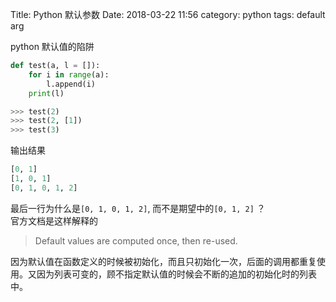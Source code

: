 Title: Python 默认参数
Date: 2018-03-22 11:56
category: python
tags: default arg

python 默认值的陷阱

```python
def test(a, l = []):
    for i in range(a):
        l.append(i)
    print(l)
```
```python
>>> test(2)
>>> test(2, [1])
>>> test(3)
```
输出结果
```python
[0, 1]
[1, 0, 1]
[0, 1, 0, 1, 2]
```

最后一行为什么是`[0, 1, 0, 1, 2]`, 而不是期望中的`[0, 1, 2]` ？<br>
官方文档是这样解释的
> Default values are computed once, then re-used.

因为默认值在函数定义的时候被初始化，而且只初始化一次，后面的调用都重复使用。又因为列表可变的，顾不指定默认值的时候会不断的追加的初始化时的列表中。

